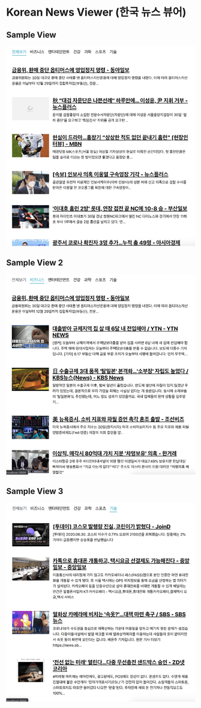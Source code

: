 # Korean News Viewer (한국 뉴스 뷰어)

## Sample View
<img src="./src/img/1.png" alt="screenshot">

## Sample View 2
<img src="./src/img/2.png" alt="screenshot">

## Sample View 3
<img src="./src/img/3.png" alt="screenshot">
